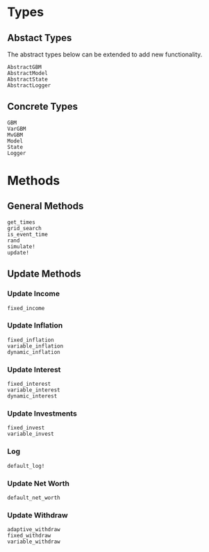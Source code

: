 # Types 

## Abstact Types

The abstract types below can be extended to add new functionality.

```@docs 
AbstractGBM
AbstractModel
AbstractState
AbstractLogger
```

## Concrete Types

```@docs 
GBM
VarGBM
MvGBM
Model
State
Logger
```

# Methods 

## General Methods

```@docs
get_times
grid_search
is_event_time
rand
simulate!
update!
```

## Update Methods

### Update Income

```@docs
fixed_income
```

### Update Inflation

```@docs
fixed_inflation
variable_inflation
dynamic_inflation
```

### Update Interest

```@docs
fixed_interest
variable_interest
dynamic_interest
```

### Update Investments 

```@docs 
fixed_invest
variable_invest
```

### Log

```@docs
default_log!
```

### Update Net Worth

```@docs
default_net_worth
```
### Update Withdraw

```@docs 
adaptive_withdraw
fixed_withdraw
variable_withdraw
```
